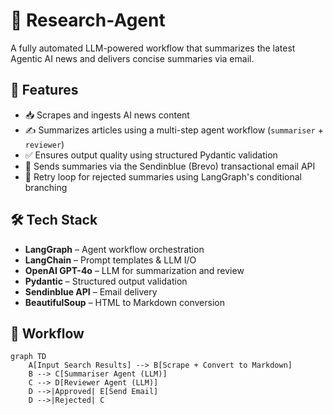 # 🧠 Research-Agent

A fully automated LLM-powered workflow that summarizes the latest Agentic AI news and delivers concise summaries via email.

## 🚀 Features

- 📥 Scrapes and ingests AI news content
- ✍️ Summarizes articles using a multi-step agent workflow (`summariser` + `reviewer`)
- ✅ Ensures output quality using structured Pydantic validation
- 📧 Sends summaries via the Sendinblue (Brevo) transactional email API
- 🔁 Retry loop for rejected summaries using LangGraph's conditional branching

## 🛠 Tech Stack

- **LangGraph** – Agent workflow orchestration
- **LangChain** – Prompt templates & LLM I/O
- **OpenAI GPT-4o** – LLM for summarization and review
- **Pydantic** – Structured output validation
- **Sendinblue API** – Email delivery
- **BeautifulSoup** – HTML to Markdown conversion

## 🧩 Workflow

```mermaid
graph TD
    A[Input Search Results] --> B[Scrape + Convert to Markdown]
    B --> C[Summariser Agent (LLM)]
    C --> D[Reviewer Agent (LLM)]
    D -->|Approved| E[Send Email]
    D -->|Rejected| C